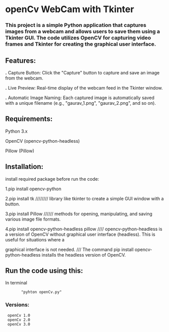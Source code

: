 # openCv WebCam with Tkinter

### This project is a simple Python application that captures images from a webcam and allows users to save them using a Tkinter GUI. The code utilizes OpenCV for capturing video frames and Tkinter for creating the graphical user interface.

## Features:
 
**.** Capture Button: Click the "Capture" button to capture and save an image from the webcam.

**.** Live Preview: Real-time display of the webcam feed in the Tkinter window.

**.** Automatic Image Naming: Each captured image is automatically saved with a unique filename (e.g., "gaurav_1.png", "gaurav_2.png", and so on).

## Requirements:
Python 3.x

OpenCV (opencv-python-headless)

Pillow (Pillow)

## Installation:

install required package before run the code:

1.pip install opencv-python

2.pip install tk   //////// library like tkinter to create a simple GUI window with a button.

3.pip install Pillow ////// methods for opening, manipulating, and saving various image file formats.

4.pip install opencv-python-headless pillow  //// opencv-python-headless is a version of OpenCV without graphical user interface (headless). This is useful for situations where a 

graphical interface is not needed.
                                             ///  The command pip install opencv-python-headless installs the headless version of OpenCV.


                                             

## Run the code using this:

In terminal 
 
           "pyhton openCv.py"

### Versions:  
     openCv 1.0
     openCv 2.0
     openCv 3.0
